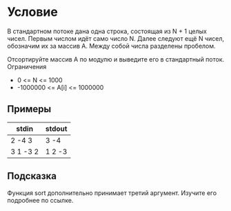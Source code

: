 # Условие

В стандартном потоке дана одна строка, состоящая из N + 1 целых чисел. Первым числом идёт само число N. Далее следуют ещё N чисел, обозначим их за массив A. Между собой числа разделены пробелом.

Отсортируйте массив А по модулю и выведите его в стандартный поток.
Ограничения

* 0 <= N <= 1000
* -1000000 <= A[i] <= 1000000

## Примеры

| stdin    | stdout |
| -------- | ------ |
| 2 -4 3   | 3 -4   |
| 3 1 -3 2 | 1 2 -3 |

## Подсказка

Функция sort дополнительно принимает третий аргумент. Изучите его подробнее по ссылке.